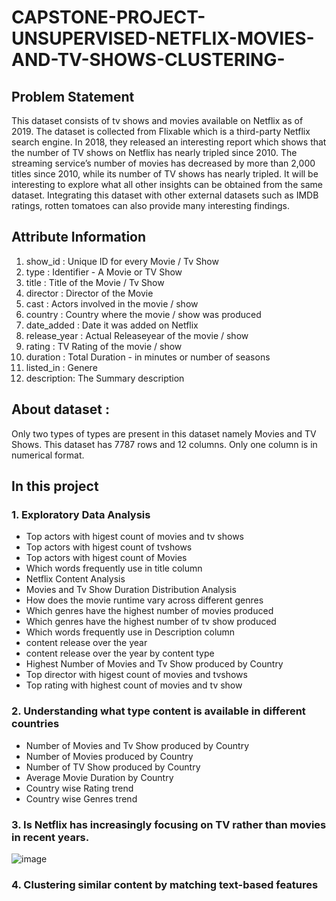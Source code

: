 # CAPSTONE-PROJECT-UNSUPERVISED-NETFLIX-MOVIES-AND-TV-SHOWS-CLUSTERING-

## Problem Statement
This dataset consists of tv shows and movies available on Netflix as of 2019. The dataset is collected from Flixable which is a third-party Netflix search engine.
In 2018, they released an interesting report which shows that the number of TV shows on Netflix has nearly tripled since 2010. The streaming service’s number of movies has decreased by more than 2,000 titles since 2010, while its number of TV shows has nearly tripled. It will be interesting to explore what all other insights can be obtained from the same dataset.
Integrating this dataset with other external datasets such as IMDB ratings, rotten tomatoes can also provide many interesting findings.

## Attribute Information
1. show_id : Unique ID for every Movie / Tv Show
2. type : Identifier - A Movie or TV Show
3. title : Title of the Movie / Tv Show
4. director : Director of the Movie
5. cast : Actors involved in the movie / show
6. country : Country where the movie / show was produced
7. date_added : Date it was added on Netflix
8. release_year : Actual Releaseyear of the movie / show
9. rating : TV Rating of the movie / show
10. duration : Total Duration - in minutes or number of seasons
11. listed_in : Genere
12. description: The Summary description

## About dataset :
Only two types of types are present in this dataset namely Movies and TV Shows. This dataset has 7787 rows and 12 columns. Only one column is in numerical format.
 
## In this project
### 1. Exploratory Data Analysis
- Top actors with higest count of movies and tv shows
- Top actors with higest count of tvshows
- Top actors with higest count of Movies
- Which words frequently use in title column
- Netflix Content Analysis
- Movies and Tv Show Duration Distribution Analysis
- How does the movie runtime vary across different genres
- Which genres have the highest number of movies produced
- Which genres have the highest number of tv show produced
- Which words frequently use in Description column
- content release over the year
- content release over the year by content type
- Highest Number of Movies and Tv Show produced by Country
- Top director with higest count of movies and tvshows
- Top rating with highest count of movies and tv show

### 2. Understanding what type content is available in different countries
- Number of Movies and Tv Show produced by Country
- Number of Movies produced by Country
- Number of TV Show produced by Country
- Average Movie Duration by Country
- Country wise Rating trend
- Country wise Genres trend

### 3. Is Netflix has increasingly focusing on TV rather than movies in recent years.
![image](https://github.com/piyushkchaudhari/CAPSTONE-PROJECT-UNSUPERVISED-NETFLIX-MOVIES-AND-TV-SHOWS-CLUSTERING-/assets/123857050/0d8b0083-8d76-4fff-bc0e-45ce47fc42cf)

### 4. Clustering similar content by matching text-based features



